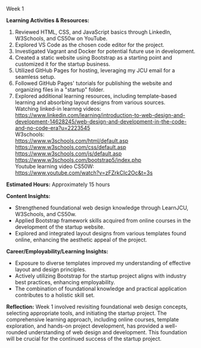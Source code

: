 Week 1

**Learning Activities & Resources:**
1. Reviewed HTML, CSS, and JavaScript basics through LinkedIn, W3Schools, and CS50w on YouTube.
2. Explored VS Code as the chosen code editor for the project.
3. Investigated Vagrant and Docker for potential future use in development.
4. Created a static website using Bootstrap as a starting point and customized it for the startup business.
5. Utilized GitHub Pages for hosting, leveraging my JCU email for a seamless setup.
6. Followed GitHub Pages' tutorials for publishing the website and organizing files in a "startup" folder.
7. Explored additional learning resources, including template-based learning and absorbing layout designs from various sources.<br>
Watching linked-in learnng videos:<br>
https://www.linkedin.com/learning/introduction-to-web-design-and-development-14628245/web-design-and-development-in-the-code-and-no-code-era?u=2223545<br>
W3schools: <br>
https://www.w3schools.com/html/default.asp
https://www.w3schools.com/css/default.asp
https://www.w3schools.com/js/default.asp
https://www.w3schools.com/bootstrap5/index.php<br>
Youtube learning video CS50W: <br>
https://www.youtube.com/watch?v=zFZrkCIc2Oc&t=3s

**Estimated Hours:**
Approximately 15 hours

**Content Insights:**
- Strengthened foundational web design knowledge through LearnJCU, W3Schools, and CS50w.
- Applied Bootstrap framework skills acquired from online courses in the development of the startup website.
- Explored and integrated layout designs from various templates found online, enhancing the aesthetic appeal of the project.

**Career/Employability/Learning Insights:**
- Exposure to diverse templates improved my understanding of effective layout and design principles.
- Actively utilizing Bootstrap for the startup project aligns with industry best practices, enhancing employability.
- The combination of foundational knowledge and practical application contributes to a holistic skill set.

**Reflection:**
Week 1 involved revisiting foundational web design concepts, selecting appropriate tools, and initiating the startup project. The comprehensive learning approach, including online courses, template exploration, and hands-on project development, has provided a well-rounded understanding of web design and development. This foundation will be crucial for the continued success of the startup project.






